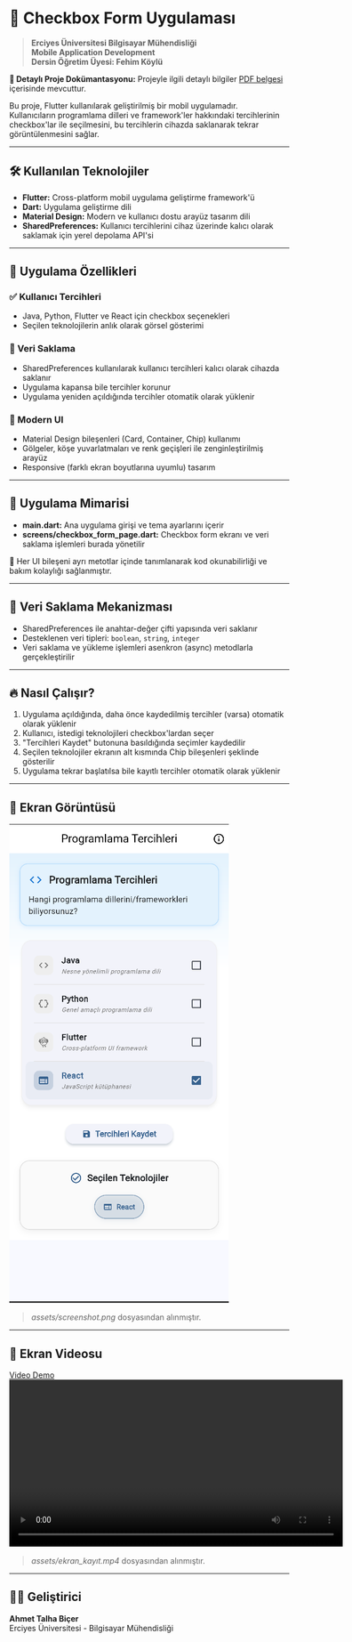 # 📱 Checkbox Form Uygulaması

> **Erciyes Üniversitesi Bilgisayar Mühendisliği**  
> **Mobile Application Development**  
> **Dersin Öğretim Üyesi: Fehim Köylü**

**📄 Detaylı Proje Dokümantasyonu:** Projeyle ilgili detaylı bilgiler [PDF belgesi](assets/Midterm_Project-1030510279-Ahmet%20Talha%20Biçer.pdf) içerisinde mevcuttur.

Bu proje, Flutter kullanılarak geliştirilmiş bir mobil uygulamadır.  
Kullanıcıların programlama dilleri ve framework'ler hakkındaki tercihlerinin checkbox'lar ile seçilmesini, bu tercihlerin cihazda saklanarak tekrar görüntülenmesini sağlar.

---

## 🛠️ Kullanılan Teknolojiler

- **Flutter:** Cross-platform mobil uygulama geliştirme framework'ü
- **Dart:** Uygulama geliştirme dili
- **Material Design:** Modern ve kullanıcı dostu arayüz tasarım dili
- **SharedPreferences:** Kullanıcı tercihlerini cihaz üzerinde kalıcı olarak saklamak için yerel depolama API'si

---

## 🚀 Uygulama Özellikleri

### ✅ Kullanıcı Tercihleri

- Java, Python, Flutter ve React için checkbox seçenekleri
- Seçilen teknolojilerin anlık olarak görsel gösterimi

### 💾 Veri Saklama

- SharedPreferences kullanılarak kullanıcı tercihleri kalıcı olarak cihazda saklanır
- Uygulama kapansa bile tercihler korunur
- Uygulama yeniden açıldığında tercihler otomatik olarak yüklenir

### 🎨 Modern UI

- Material Design bileşenleri (Card, Container, Chip) kullanımı
- Gölgeler, köşe yuvarlatmaları ve renk geçişleri ile zenginleştirilmiş arayüz
- Responsive (farklı ekran boyutlarına uyumlu) tasarım

---

## 🏩 Uygulama Mimarisi

- **main.dart:** Ana uygulama girişi ve tema ayarlarını içerir
- **screens/checkbox_form_page.dart:** Checkbox form ekranı ve veri saklama işlemleri burada yönetilir

🔹 Her UI bileşeni ayrı metotlar içinde tanımlanarak kod okunabilirliği ve bakım kolaylığı sağlanmıştır.

---

## 📂 Veri Saklama Mekanizması

- SharedPreferences ile anahtar-değer çifti yapısında veri saklanır
- Desteklenen veri tipleri: `boolean`, `string`, `integer`
- Veri saklama ve yükleme işlemleri asenkron (async) metodlarla gerçekleştirilir

---

## 🔥 Nasıl Çalışır?

1. Uygulama açıldığında, daha önce kaydedilmiş tercihler (varsa) otomatik olarak yüklenir
2. Kullanıcı, istedigi teknolojileri checkbox'lardan seçer
3. "Tercihleri Kaydet" butonuna basıldığında seçimler kaydedilir
4. Seçilen teknolojiler ekranın alt kısmında Chip bileşenleri şeklinde gösterilir
5. Uygulama tekrar başlatılsa bile kayıtlı tercihler otomatik olarak yüklenir

---

## 📸 Ekran Görüntüsü

![Uygulama Ekran Görüntüsü](assets/screenshot.png)

> _assets/screenshot.png_ dosyasından alınmıştır.

---

## 🎥 Ekran Videosu

[Video Demo](assets/ekran_kayıt.mp4)
<video src="assets/ekran_kayıt.mp4" controls width="600"></video>

> _assets/ekran_kayıt.mp4_ dosyasından alınmıştır.

---

## 👨‍💻 Geliştirici

**Ahmet Talha Biçer**  
Erciyes Üniversitesi - Bilgisayar Mühendisliği

